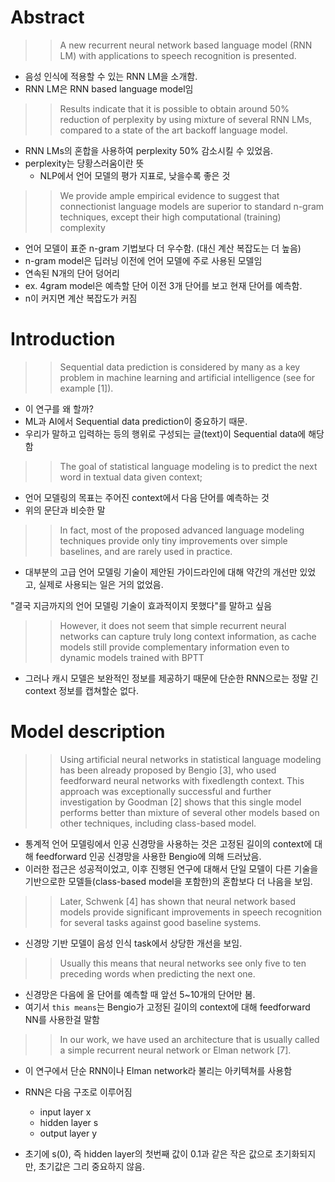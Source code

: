 # Abstract

>> A new recurrent neural network based language model (RNN LM) with applications to speech recognition is presented.

- 음성 인식에 적용할 수 있는 RNN LM을 소개함.
- RNN LM은 RNN based language model임

>> Results indicate that it is possible to obtain around 50% reduction of perplexity by using mixture of several RNN LMs, compared to a state of the art backoff language model. 

- RNN LMs의 혼합을 사용하여 perplexity 50% 감소시킬 수 있었음.
- perplexity는 당황스러움이란 뜻
    - NLP에서 언어 모델의 평가 지표로, 낮을수록 좋은 것



>> We provide ample empirical evidence to suggest that connectionist language models are superior to standard n-gram techniques, except their high computational (training) complexity

- 언어 모델이 표준 n-gram 기법보다 더 우수함. (대신 계산 복잡도는 더 높음)
- n-gram model은 딥러닝 이전에 언어 모델에 주로 사용된 모델임
- 연속된 N개의 단어 덩어리
- ex. 4gram model은 예측할 단어 이전 3개 단어를 보고 현재 단어를 예측함.
- n이 커지면 계산 복잡도가 커짐








# Introduction

>> Sequential data prediction is considered by many as a key problem in machine learning and artificial intelligence (see for example [1]).

- 이 연구를 왜 할까?
- ML과 AI에서 Sequential data prediction이 중요하기 때문.
- 우리가 말하고 입력하는 등의 행위로 구성되는 글(text)이 Sequential data에 해당함

>> The goal of statistical language modeling is to predict the next word in textual data given context;

- 언어 모델링의 목표는 주어진 context에서 다음 단어를 예측하는 것
- 위의 문단과 비슷한 말


>> In fact, most of the proposed advanced language modeling techniques provide only tiny improvements over simple baselines, and are rarely used in practice.

- 대부분의 고급 언어 모델링 기술이 제안된 가이드라인에 대해 약간의 개선만 있었고, 실제로 사용되는 일은 거의 없었음.


"결국 지금까지의 언어 모델링 기술이 효과적이지 못했다"를 말하고 싶음


>> However, it does not seem that simple recurrent neural networks can capture truly long context information, as cache models still provide complementary information even to dynamic models trained with BPTT

- 그러나 캐시 모델은 보완적인 정보를 제공하기 때문에 단순한 RNN으로는 정말 긴 context 정보를 캡쳐할순 없다.


# Model description

>>  Using artificial neural networks in statistical language modeling has been already proposed by Bengio [3], who used feedforward neural networks with fixedlength context. This approach was exceptionally successful and further investigation by Goodman [2] shows that this single model performs better than mixture of several other models based on other techniques, including class-based model. 


- 통계적 언어 모델링에서 인공 신경망을 사용하는 것은 고정된 길이의 context에 대해 feedforward 인공 신경망을 사용한 Bengio에 의해 드러났음.
- 이러한 접근은 성공적이었고, 이후 진행된 연구에 대해서 단일 모델이 다른 기술을 기반으로한 모델들(class-based model을 포함한)의 혼합보다 더 나음을 보임.

>> Later, Schwenk [4] has shown that neural network based models provide significant improvements in speech recognition for several tasks against good baseline systems.

- 신경망 기반 모델이 음성 인식 task에서 상당한 개선을 보임.


>> Usually this means that neural networks see only five to ten preceding words when predicting the next one. 

- 신경망은 다음에 올 단어를 예측할 때 앞선 5~10개의 단어만 봄. 
- 여기서 `this means`는 Bengio가 고정된 길이의 context에 대해 feedforward NN를 사용한걸 말함


>> In our work, we have used an architecture that is usually called a simple recurrent neural network or Elman network [7].

- 이 연구에서 단순 RNN이나 Elman network라 불리는 아키텍쳐를 사용함
- RNN은 다음 구조로 이루어짐
    - input layer x
    - hidden layer s
    - output layer y


- 초기에 s(0), 즉 hidden layer의 첫번째 값이 0.1과 같은 작은 값으로 초기화되지만, 초기값은 그리 중요하지 않음.